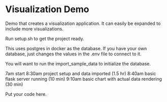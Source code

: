 Visualization Demo
=
Demo that creates a visualization application. It can easily be expanded to include more visualizations.

Run setup.sh to get the project ready.

This uses postgres in docker as the database.  If you have your own database, just changes the values in the .env file to connect to it.

You will want to run the import_sample_data to initialize the database.

7am start
8:30am project setup and data imported (1.5 hr)
8:40am basic flask server running (10 min)
9:10am basic chart with actual data rendering (30 min)

Put your code here.


